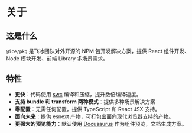# 关于

## 这是什么

`@ice/pkg` 是飞冰团队对外开源的 NPM 包开发解决方案，提供 React 组件开发、Node 模块开发、前端 Library 多场景需求。

## 特性

- **更快**：代码使用 [swc](https://swc.rs/docs/configuration/swcrc) 编译和压缩，提升数倍编译速度。
- **支持 bundle 和 transform 两种模式**：提供多种场景解决方案
- **零配置**：无需任何配置，提供 TypeScript 和 React JSX 支持。
- **面向未来**：提供 esnext 产物，可打包出面向现代浏览器支持的产物。
- **更强大的预览能力**：默认使用 [Docusaurus](https://docusaurus.io/) 作为组件预览，文档生成方案。
